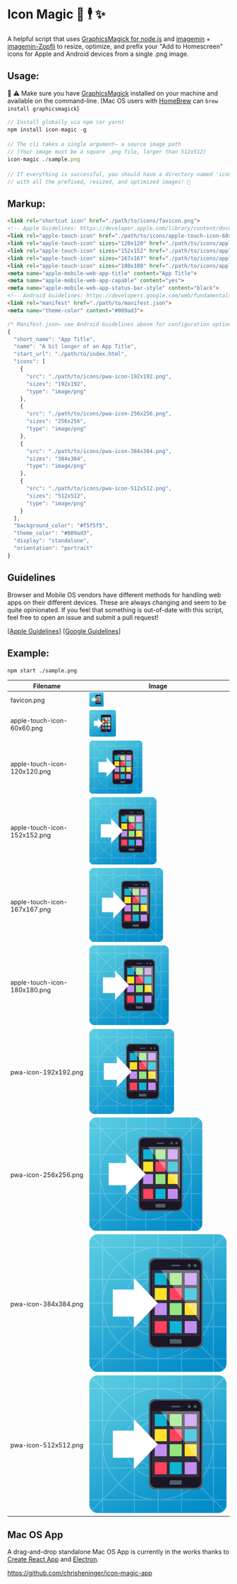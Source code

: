 # Icon Magic 📲 🕴 ✨
A helpful script that uses [GraphicsMagick for node.js](http://aheckmann.github.io/gm/docs.html) and [imagemin](https://github.com/imagemin/imagemin) + [imagemin-Zopfli](https://github.com/imagemin/imagemin-zopfli) to resize, optimize, and prefix your "Add to Homescreen" icons for Apple and Android devices from a single .png image.

## Usage:

🛑 ⚠️  Make sure you have [GraphicsMagick](http://www.graphicsmagick.org/) installed on your machine and available on the command-line. (Mac OS users with [HomeBrew](https://brew.sh/) can `brew install graphicsmagick`)

```js
// Install globally via npm (or yarn)
npm install icon-magic -g

// The cli takes a single argument– a source image path
// (Your image must be a square .png file, larger than 512x512)
icon-magic ./sample.png

// If everything is successful, you should have a directory named 'icons'
// with all the prefixed, resized, and optimized images! 🎉
```

## Markup:
```html
<link rel="shortcut icon" href="./path/to/icons/favicon.png">
<!-- Apple Guidelines: https://developer.apple.com/library/content/documentation/AppleApplications/Reference/SafariHTMLRef/Articles/MetaTags.html -->
<link rel="apple-touch-icon" href="./path/to/icons/apple-touch-icon-60x60.png" />
<link rel="apple-touch-icon" sizes="120x120" href="./path/to/icons/apple-touch-icon-120x120.png" />
<link rel="apple-touch-icon" sizes="152x152" href="./path/to/icons/apple-touch-icon-152x152.png" />
<link rel="apple-touch-icon" sizes="167x167" href="./path/to/icons/apple-touch-icon-167x167.png" />
<link rel="apple-touch-icon" sizes="180x180" href="./path/to/icons/apple-touch-icon-180x180.png" />
<meta name="apple-mobile-web-app-title" content="App Title">
<meta name="apple-mobile-web-app-capable" content="yes">
<meta name="apple-mobile-web-app-status-bar-style" content="black">
<!-- Android Guidelines: https://developers.google.com/web/fundamentals/engage-and-retain/web-app-manifest/-->
<link rel="manifest" href="./path/to/manifest.json">
<meta name="theme-color" content="#009ad3">
```

```js
/* Manifest.json– see Android Guidelines above for configuration options */
{
  "short_name": "App Title",
  "name": "A bit longer of an App Title",
  "start_url": "./path/to/index.html",
  "icons": [
    {
      "src": "./path/to/icons/pwa-icon-192x192.png",
      "sizes": "192x192",
      "type": "image/png"
    },
    {
      "src": "./path/to/icons/pwa-icon-256x256.png",
      "sizes": "256x256",
      "type": "image/png"
    },
    {
      "src": "./path/to/icons/pwa-icon-384x384.png",
      "sizes": "384x384",
      "type": "image/png"
    },
    {
      "src": "./path/to/icons/pwa-icon-512x512.png",
      "sizes": "512x512",
      "type": "image/png"
    }
  ],
  "background_color": "#f5f5f5",
  "theme_color": "#009ad3",
  "display": "standalone",
  "orientation": "portrait"
}
```


## Guidelines

Browser and Mobile OS vendors have different methods for handling web apps on their different devices. These are always changing and seem to be quite opinionated. If you feel that something is out-of-date with this script, feel free to open an issue and submit a pull request!

[[Apple Guidelines]](https://developer.apple.com/library/content/documentation/AppleApplications/Reference/SafariWebContent/ConfiguringWebApplications/ConfiguringWebApplications.html) [[Google Guidelines]](https://developers.google.com/web/fundamentals/design-and-ui/browser-customization/#provide_great_icons_tiles)


## Example:
`npm start ./sample.png`

| Filename                     | Image                                                    |
| ---------------------------- | -------------------------------------------------------- |
| favicon.png                  | ![favicon](./icons/favicon.png)    |
| apple-touch-icon-60x60.png   | ![apple-touch-60](./icons/apple-touch-icon-60x60.png)    |
| apple-touch-icon-120x120.png | ![apple-touch-120](./icons/apple-touch-icon-120x120.png) |
| apple-touch-icon-152x152.png | ![apple-touch-152](./icons/apple-touch-icon-152x152.png) |
| apple-touch-icon-167x167.png | ![apple-touch-167](./icons/apple-touch-icon-167x167.png) |
| apple-touch-icon-180x180.png | ![apple-touch-180](./icons/apple-touch-icon-180x180.png) |
| pwa-icon-192x192.png         | ![pwa-192](./icons/pwa-icon-192x192.png)                 |
| pwa-icon-256x256.png         | ![pwa-256](./icons/pwa-icon-256x256.png)                 |
| pwa-icon-384x384.png         | ![pwa-384](./icons/pwa-icon-384x384.png)                 |
| pwa-icon-512x512.png         | ![pwa-512](./icons/pwa-icon-512x512.png)                 |


## Mac OS App

A drag-and-drop standalone Mac OS App is currently in the works thanks to [Create React App](https://github.com/facebookincubator/create-react-app) and [Electron](https://github.com/electron/electron).

https://github.com/chrisheninger/icon-magic-app
